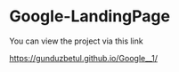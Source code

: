 # Google-LandingPage
You can view the project via this link

https://gunduzbetul.github.io/Google__1/
